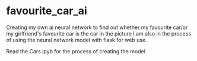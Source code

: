 # favourite_car_ai
Creating my own ai neural network to find out whether my favourite car/or my girlfriend's favourite car is the car in the picture
I am also in the process of using the neural network model with flask for web use.

Read the Cars.ipyb for the process of creating the model
